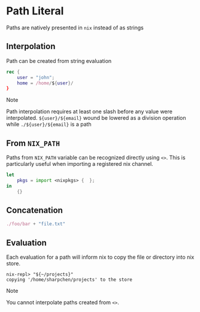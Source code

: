 # Path Literal

Paths are natively presented in `nix` instead of as strings

## Interpolation

Path can be created from string evaluation

```nix
rec {
    user = "john";
    home = /home/${user}/ 
}
```

> [!NOTE]
> Path interpolation requires at least one slash before any value were interpolated.
>`${user}/${email}` wound be lowered as a division operation while `./${user}/${email}` is a path

## From `NIX_PATH`

Paths from `NIX_PATH` variable can be recognized directly using `<>`.
This is particularly useful when importing a registered nix channel.

```nix
let
    pkgs = import <nixpkgs> {  };
in
    {}
```

## Concatenation

```nix
./foo/bar + "file.txt"
```

## Evaluation

Each evaluation for a path will inform nix to copy the file or directory into nix store.

```console
nix-repl> "${~/projects}"
copying '/home/sharpchen/projects' to the store
```

> [!NOTE]
> You cannot interpolate paths created from `<>`.

